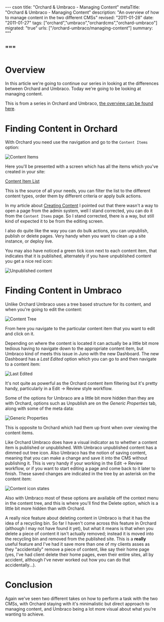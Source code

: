 --- cson
title: "Orchard & Umbraco - Managing Content"
metaTitle: "Orchard & Umbraco - Managing Content"
description: "An overview of how to manage content in the two different CMSs"
revised: "2011-01-28"
date: "2011-01-27"
tags: ["orchard","umbraco","orchardcms","orchard-umbraco"]
migrated: "true"
urls: ["/orchard-umbraco/managing-content"]
summary: """

"""
---
# Overview

In this article we're going to continue our series in looking at the differences between Orchard and Umbraco. Today we're going to be looking at managing content.

This is from a series in Orchard and Umbraco, [the overview can be found here][1].

# Finding Content in Orchard

With Orchard you need use the navigation and go to the `Content Items` option:

![Content Items][2]

Here you'll be presented with a screen which has all the items which you've created in your site:

[Content Item List][3]

This is the source of all your needs, you can filter the list to the different content types, order them by different criteria or apply bulk actions.

In my article about [Creating Content][4] I pointed out that there wasn't a way to open a page from the admin system, well I stand corrected, you can do it from the `Content Items` page. So I stand corrected, there is a way, but still kind of expected it to be from the editing screen.

I also do quite like the way you can do bulk actions, you can unpublish, publish or delete pages. Very handy when you want to clean up a site instance, or deploy live.

You may also have noticed a green tick icon next to each content item, that indicates that it is published, alternately if you have unpublished content you get a nice red icon:

![Unpublished content][5]

# Finding Content in Umbraco

Unlike Orchard Umbraco uses a tree based structure for its content, and when you're going to edit the content:

![Content Tree][6]

From here you navigate to the particular content item that you want to edit and click on it.

Depending on where the content is located it can actually be a little bit more tedious having to navigate down to the appropriate content item, but Umbraco kind of meets this issue in Juno with the new Dashboard. The new Dashboard has a *Last Edited* option which you can go to and then navigate to a content item:

![Last Edited][7]

It's not quite as powerful as the Orchard content item filtering but it's pretty handy, particularly in a Edit -> Review style workflow.

Some of the options for Umbraco are a little bit more hidden than they are with Orchard, options such as Unpublish are on the *Generic Properties* tab, along with some of the meta data:

![Generic Properties][8]

This is opposite to Orchard which had them up front when over viewing the content items.

Like Orchard Umbraco does have a visual indicator as to whether a content item is published or unpublished. With Umbraco unpublished content has a dimmed out tree icon. Also Umbraco has the notion of saving content, meaning that you can make a change and save it into the CMS without publishing it. This is very handy if your working in the Edit -> Review workflow, or if you want to start editing a page and come back to it later to finish. These saved changes are indicated in the tree by an asterisk on the content item:

![Content icon states][9]

Also with Umbraco most of these options are available off the context menu in the content tree, and this is where you'll find the Delete option, which is a little bit more hidden than with Orchard.

A really nice feature about deleting content in Umbraco is that it has the idea of a recycling bin. So far I haven't come across this feature in Orchard (although I may not have found it yet), but what it means is that when you delete a piece of content it isn't actually removed; instead it is moved into the recycling bin and removed from the published site. This is a **really** useful feature and I've had it save more than one of my clients asses as they "accidentally" remove a piece of content, like say their home page (yes, I've had client delete their home pages, even their entire sites, all by accident, although I've never worked out how you can do that accidentally...).

# Conclusion

Again we've seen two different takes on how  to perform a task with the two CMSs, with Orchard staying with it's minimalistic but direct approach to managing content, and Umbraco being a lot more visual about what you're wanting to achieve.


  [1]: http://www.aaron-powell.com/orchard-umbraco
  [2]: http://www.aaron-powell.com/get/orchard-umbraco/orchard-content/008.png
  [3]: http://www.aaron-powell.com/get/orchard-umbraco/orchard-content/009.png
  [4]: http://www.aaron-powell.com/orchard-umbraco/creating-content
  [5]: http://www.aaron-powell.com/get/orchard-umbraco/orchard-content/010.png
  [6]: http://www.aaron-powell.com/get/orchard-umbraco/umbraco-content/007.png
  [7]: http://www.aaron-powell.com/get/orchard-umbraco/umbraco-content/008.png
  [8]: http://www.aaron-powell.com/get/orchard-umbraco/umbraco-content/009.png
  [9]: http://www.aaron-powell.com/get/orchard-umbraco/umbraco-content/010.png